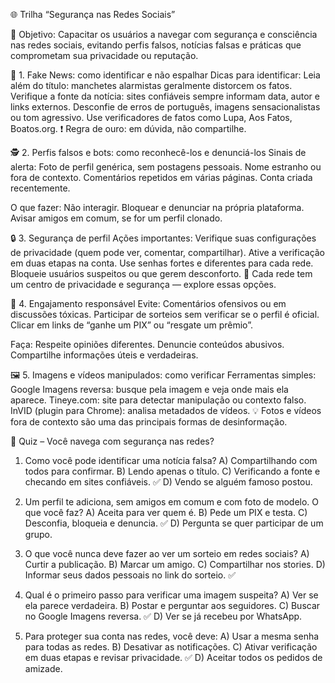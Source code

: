 🌐 Trilha “Segurança nas Redes Sociais”

🎯 Objetivo:
Capacitar os usuários a navegar com segurança e consciência nas redes sociais, evitando perfis falsos, notícias falsas e práticas que comprometam sua privacidade ou reputação.

📰 1. Fake News: como identificar e não espalhar
Dicas para identificar:
    Leia além do título: manchetes alarmistas geralmente distorcem os fatos.
    Verifique a fonte da notícia: sites confiáveis sempre informam data, autor e links externos.
    Desconfie de erros de português, imagens sensacionalistas ou tom agressivo.
    Use verificadores de fatos como Lupa, Aos Fatos, Boatos.org.
❗ Regra de ouro: em dúvida, não compartilhe.

🕵️ 2. Perfis falsos e bots: como reconhecê-los e denunciá-los
Sinais de alerta:
    Foto de perfil genérica, sem postagens pessoais.
    Nome estranho ou fora de contexto.
    Comentários repetidos em várias páginas.
    Conta criada recentemente.

O que fazer:
    Não interagir.
    Bloquear e denunciar na própria plataforma.
    Avisar amigos em comum, se for um perfil clonado.

🔒 3. Segurança de perfil
Ações importantes:
    Verifique suas configurações de privacidade (quem pode ver, comentar, compartilhar).
    Ative a verificação em duas etapas na conta.
    Use senhas fortes e diferentes para cada rede.
    Bloqueie usuários suspeitos ou que gerem desconforto.
📱 Cada rede tem um centro de privacidade e segurança — explore essas opções.

💬 4. Engajamento responsável
Evite:
    Comentários ofensivos ou em discussões tóxicas.
    Participar de sorteios sem verificar se o perfil é oficial.
    Clicar em links de “ganhe um PIX” ou “resgate um prêmio”.

Faça:
    Respeite opiniões diferentes.
    Denuncie conteúdos abusivos.
    Compartilhe informações úteis e verdadeiras.

🖼️ 5. Imagens e vídeos manipulados: como verificar
Ferramentas simples:
    Google Imagens reversa: busque pela imagem e veja onde mais ela aparece.
    Tineye.com: site para detectar manipulação ou contexto falso.
    InVID (plugin para Chrome): analisa metadados de vídeos.
💡 Fotos e vídeos fora de contexto são uma das principais formas de desinformação.

🧠 Quiz – Você navega com segurança nas redes?

1. Como você pode identificar uma notícia falsa?
A) Compartilhando com todos para confirmar.
B) Lendo apenas o título.
C) Verificando a fonte e checando em sites confiáveis. ✅
D) Vendo se alguém famoso postou.

2. Um perfil te adiciona, sem amigos em comum e com foto de modelo. O que você faz?
A) Aceita para ver quem é.
B) Pede um PIX e testa.
C) Desconfia, bloqueia e denuncia. ✅
D) Pergunta se quer participar de um grupo.

3. O que você nunca deve fazer ao ver um sorteio em redes sociais?
A) Curtir a publicação.
B) Marcar um amigo.
C) Compartilhar nos stories.
D) Informar seus dados pessoais no link do sorteio. ✅

4. Qual é o primeiro passo para verificar uma imagem suspeita?
A) Ver se ela parece verdadeira.
B) Postar e perguntar aos seguidores.
C) Buscar no Google Imagens reversa. ✅
D) Ver se já recebeu por WhatsApp.

5. Para proteger sua conta nas redes, você deve:
A) Usar a mesma senha para todas as redes.
B) Desativar as notificações.
C) Ativar verificação em duas etapas e revisar privacidade. ✅
D) Aceitar todos os pedidos de amizade.